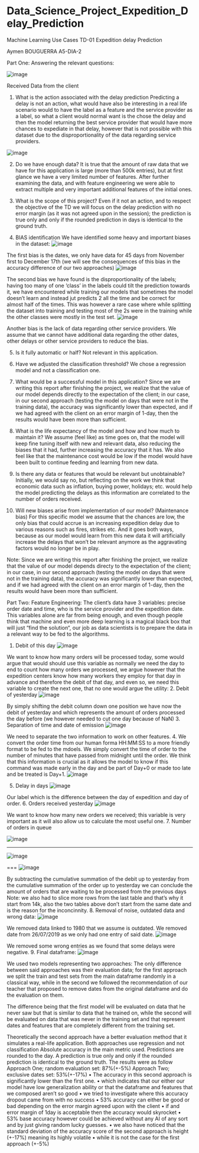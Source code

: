 # Data_Science_Project_Expedition_Delay_Prediction


Machine Learning
Use Cases
TD-01
Expedition delay Prediction

Aymen BOUGUERRA A5-DIA-2


Part One: Answering the relevant questions:

 ![image](https://user-images.githubusercontent.com/97101162/195266855-b77542ca-ef23-43c1-8098-47c174510412.png)

Received Data from the client

1.	What is the action associated with the delay prediction 
Predicting a delay is not an action, what would have also be interesting in a real life scenario would to have the label as a feature and the service provider as a label, so what a client would normal want is the chose the delay and then the model returning the best service provider that would have more chances to expediate in that delay, however that is not possible with this dataset due to the disproportionality of the data regarding service providers.
 
 ![image](https://user-images.githubusercontent.com/97101162/195266892-8f81cd72-d576-449f-aa4e-f9b02d5e358c.png)

2.	Do we have enough data?
It is true that the amount of raw data that we have for this application is large (more than 500k entries), but at first glance we have a very limited number of features. After further examining the data, and with feature engineering we were able to extract multiple and very important additional features of the initial ones.

3.	What is the scope of this project?
Even if it not an action, and to respect the objective of the TD we will focus on the delay prediction with no error margin (as it was not agreed upon in the session); the prediction is true only and only if the rounded prediction in days is identical to the ground truth.

4.	BIAS identification 
We have identified some heavy and important biases in the dataset:
 ![image](https://user-images.githubusercontent.com/97101162/195266922-f1acadad-652f-404a-a225-c0cf2340e485.png)

The first bias is the dates, we only have data for 45 days from November first to December 17th (we will see the consequences of this bias in the accuracy difference of our two approaches)
 ![image](https://user-images.githubusercontent.com/97101162/195266942-ed83ab29-a8c9-4175-bd80-b5de1c66dc09.png)

The second bias we have found is the disproportionality of the labels; having too many of one ‘class’ in the labels could tilt the prediction towards it, we have encountered while training our models that sometimes the model doesn’t learn and instead jut predicts 2 all the time and be correct for almost half of the times. This was however a rare case where while splitting the dataset into training and testing most of the 2s were in the training while the other classes were mostly in the test set.
 ![image](https://user-images.githubusercontent.com/97101162/195266961-806f2745-f1f6-449e-8b5b-8c7bae1c5741.png)

Another bias is the lack of data regarding other service providers.
We assume that we cannot have additional data regarding the other dates, other delays or other service providers to reduce the bias.

5.	Is it fully automatic or half?
Not relevant in this application.

6.	Have we adjusted the classification threshold?
We chose a regression model and not a classification one.

7.	What would be a successful model in this application?
Since we are writing this report after finishing the project, we realize that the value of our model depends directly to the expectation of the client; in our case, in our second approach (testing the model on days that were not in the training data), the accuracy was significantly lower than expected, and if we had agreed with the client on an error margin of 1-day, then the results would have been more than sufficient.

8.	What is the life expectancy of the model and how and how much to maintain it?
We assume (feel like) as time goes on, that the model will keep fine tuning itself with new and relevant data, also reducing the biases that it had, further increasing the accuracy that it has. We also feel like that the maintenance cost would be low if the model would have been built to continue feeding and learning from new data. 

9.	Is there any data or features that would be relevant but unobtainable?
Initially, we would say no, but reflecting on the work we think that economic data such as inflation, buying power, holidays; etc. would help the model predicting the delays as this information are correlated to the number of orders received.

10.	Will new biases arise from implementation of our model? (Maintenance bias)
For this specific model we assume that the chances are low, the only bias that could accrue is an increasing expedition delay due to various reasons such as fires, strikes etc.
And it goes both ways, because as our model would learn from this new data it will artificially increase the delays that won’t be relevant anymore as the aggravating factors would no longer be in play.























Note: Since we are writing this report after finishing the project, we realize that the value of our model depends directy to the expectation of the client; in our case, in our second approach (testing the model on days that were not in the training data), the accuracy was significantly lower than expected, and if we had agreed with the client on an error margin of 1-day, then the results would have been more than sufficient.

Part Two: Feature Engineering:
The client’s data have 3 variables: precise order date and time, who is the service provider and the expedition date.
This variables alone are far from being enough, and even though people think that machine and even more deep learning is a magical black box that will just “find the solution“, our job as data scientists is to prepare the data in a relevant way to be fed to the algorithms.

1.	Debit of this day 
 ![image](https://user-images.githubusercontent.com/97101162/195266990-d1e83603-0093-4ef3-903d-85242503fa59.png)

We want to know how many orders will be processed today, some would argue that would should use this variable as normally we need the day to end to count how many orders we processed, we argue however that the expedition centers know how many workers they employ for that day in advance and therefore the debit of that day, and even so, we need this variable to create the next one, that no one would argue the utility:
2.	Debit of yesterday 
 ![image](https://user-images.githubusercontent.com/97101162/195267007-de7b229f-020c-4520-9f79-088df39980c8.png)

By simply shifting the debit column down one position we have now the debit of yesterday and which represents the amount of orders processed the day before (we however needed to cut one day because of NaN)
3.	Separation of time and date of emission 
 ![image](https://user-images.githubusercontent.com/97101162/195267021-e0ed93ab-415e-4812-8069-9e68b8a29b88.png)

We need to separate the two information to work on other features.
4.	We convert the order time from our human forma HH:MM:SS to a more friendly format to be fed to the mdoels. 
We simply convert the time of order to the number of minutes that have passed from midnight until the order. We think that this information is crucial as it allows the model to know if this command was made early in the day and be part of Day+0 or made too late and be treated is Day+1.
 ![image](https://user-images.githubusercontent.com/97101162/195267055-06e66126-6e20-4b78-93fc-92d82a509e3c.png)


5.	Delay in days
 ![image](https://user-images.githubusercontent.com/97101162/195267067-03bea25d-9c0c-47bd-b994-56060e3e61c4.png)

Our label which is the difference between the day of expedition and day of order.
6.	Orders received yesterday 
 ![image](https://user-images.githubusercontent.com/97101162/195267084-fe0156f7-cf52-4b8a-ba31-c5b8fe12daab.png)

We want to know how many new orders we received; this variable is very important as it will also allow us to calculate the most useful one.
7.	Number of orders in queue  

![image](https://user-images.githubusercontent.com/97101162/195267111-36a1fd15-9c78-418a-b2e8-751e4538144f.png)






---
![image](https://user-images.githubusercontent.com/97101162/195267137-e2327e46-a800-4b52-a426-aaa6516daaf2.png)






===
![image](https://user-images.githubusercontent.com/97101162/195267156-33808f64-3db0-4e99-91fc-12fb339aae7c.png)






By subtracting the cumulative summation of the debit up to yesterday from the cumulative summation of the order up to yesterday we can conclude the amount of orders that are waiting to be processed from the previous days 
Note: we also had to slice more rows from the last table and that’s why it start from 14k, also the two tables above don’t start from the same date and is the reason for the inconcinnity.
8.	Removal of noise, outdated data and wrong data:
 ![image](https://user-images.githubusercontent.com/97101162/195267177-694161dc-a27e-48d9-84a9-337f086d8dbd.png)

We removed data linked to 1980 that we assume is outdated.
We removed date from 26/07/2019 as we only had one entry of said date.
 ![image](https://user-images.githubusercontent.com/97101162/195267195-9c855b9f-28ac-4eee-8a47-9a913a4c4a04.png)

We removed some wrong entries as we found that some delays were negative.
9.	Final dataframe:
 ![image](https://user-images.githubusercontent.com/97101162/195267209-cdf2f349-94ae-4ce4-b530-96b3d25ec8ff.png)



We used two models representing two approaches:
The only difference between said approaches was their evaluation data; for the first approach we split the train and test sets from the main dataframe randomly in a classical way, while in the second we followed the recommendation of our teacher that proposed to remove dates from the original dataframe and do the evaluation on them.

The difference being that the first model will be evaluated on data that he never saw but that is similar to data that he trained on, while the second will be evaluated on data that was never in the training set and that represent dates and features that are completely different from the training set.

Theoretically the second approach have a better evaluation method that it simulates a real-life application.
Both approaches use regression and not classification
Absolute accuracy in the main metric used.
Predictions are rounded to the day.
A prediction is true only and only if the rounded prediction is identical to the ground truth.
The results were as follow 
Approach One; random evaluation set: 87%(+-5%)
Approach Two; exclusive dates set: 53%(+-17%)
•	The accuracy in this second approach is significantly lower than the first one.
•	which indicates that our either our model have low generalization ability or that the dataframe and features that we composed aren’t so good
•	we tried to investigate where this accuracy dropout came from with no success
•	53% accuracy can either be good or bad depending on the error margin agreed upon with the client
•	if and error margin of 1day is acceptable then the accuracy would skyrocket
•	53% base accuracy however could be achieved without any AI of any sort and by just giving random lucky guesses.
•	we also have noticed that the standard deviation of the accuracy score of the second approach is height (+-17%) meaning its highly volatile
•	while it is not the case for the first approach (+-5%)


